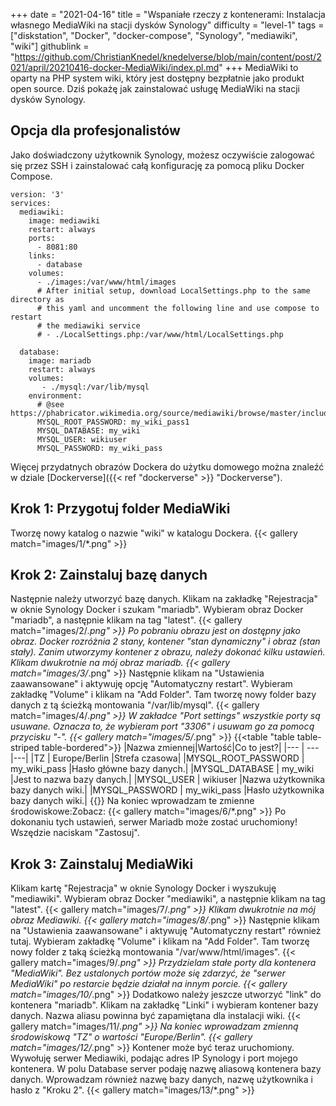 +++
date = "2021-04-16"
title = "Wspaniałe rzeczy z kontenerami: Instalacja własnego MediaWiki na stacji dysków Synology"
difficulty = "level-1"
tags = ["diskstation", "Docker", "docker-compose", "Synology", "mediawiki", "wiki"]
githublink = "https://github.com/ChristianKnedel/knedelverse/blob/main/content/post/2021/april/20210416-docker-MediaWiki/index.pl.md"
+++
MediaWiki to oparty na PHP system wiki, który jest dostępny bezpłatnie jako produkt open source. Dziś pokażę jak zainstalować usługę MediaWiki na stacji dysków Synology.
## Opcja dla profesjonalistów
Jako doświadczony użytkownik Synology, możesz oczywiście zalogować się przez SSH i zainstalować całą konfigurację za pomocą pliku Docker Compose.
```
version: '3'
services:
  mediawiki:
    image: mediawiki
    restart: always
    ports:
      - 8081:80
    links:
      - database
    volumes:
      - ./images:/var/www/html/images
      # After initial setup, download LocalSettings.php to the same directory as
      # this yaml and uncomment the following line and use compose to restart
      # the mediawiki service
      # - ./LocalSettings.php:/var/www/html/LocalSettings.php

  database:
    image: mariadb
    restart: always
    volumes:
       - ./mysql:/var/lib/mysql
    environment:
      # @see https://phabricator.wikimedia.org/source/mediawiki/browse/master/includes/DefaultSettings.php
      MYSQL_ROOT_PASSWORD: my_wiki_pass1
      MYSQL_DATABASE: my_wiki
      MYSQL_USER: wikiuser
      MYSQL_PASSWORD: my_wiki_pass

```
Więcej przydatnych obrazów Dockera do użytku domowego można znaleźć w dziale [Dockerverse]({{< ref "dockerverse" >}} "Dockerverse").
## Krok 1: Przygotuj folder MediaWiki
Tworzę nowy katalog o nazwie "wiki" w katalogu Dockera.
{{< gallery match="images/1/*.png" >}}

## Krok 2: Zainstaluj bazę danych
Następnie należy utworzyć bazę danych. Klikam na zakładkę "Rejestracja" w oknie Synology Docker i szukam "mariadb". Wybieram obraz Docker "mariadb", a następnie klikam na tag "latest".
{{< gallery match="images/2/*.png" >}}
Po pobraniu obrazu jest on dostępny jako obraz. Docker rozróżnia 2 stany, kontener "stan dynamiczny" i obraz (stan stały). Zanim utworzymy kontener z obrazu, należy dokonać kilku ustawień. Klikam dwukrotnie na mój obraz mariadb.
{{< gallery match="images/3/*.png" >}}
Następnie klikam na "Ustawienia zaawansowane" i aktywuję opcję "Automatyczny restart". Wybieram zakładkę "Volume" i klikam na "Add Folder". Tam tworzę nowy folder bazy danych z tą ścieżką montowania "/var/lib/mysql".
{{< gallery match="images/4/*.png" >}}
W zakładce "Port settings" wszystkie porty są usuwane. Oznacza to, że wybieram port "3306" i usuwam go za pomocą przycisku "-".
{{< gallery match="images/5/*.png" >}}
{{<table "table table-striped table-bordered">}}
|Nazwa zmiennej|Wartość|Co to jest?|
|--- | --- |---|
|TZ	| Europe/Berlin	|Strefa czasowa|
|MYSQL_ROOT_PASSWORD	| my_wiki_pass	|Hasło główne bazy danych.|
|MYSQL_DATABASE |	my_wiki	|Jest to nazwa bazy danych.|
|MYSQL_USER	| wikiuser |Nazwa użytkownika bazy danych wiki.|
|MYSQL_PASSWORD	| my_wiki_pass |Hasło użytkownika bazy danych wiki.|
{{</table>}}
Na koniec wprowadzam te zmienne środowiskowe:Zobacz:
{{< gallery match="images/6/*.png" >}}
Po dokonaniu tych ustawień, serwer Mariadb może zostać uruchomiony! Wszędzie naciskam "Zastosuj".
## Krok 3: Zainstaluj MediaWiki
Klikam kartę "Rejestracja" w oknie Synology Docker i wyszukuję "mediawiki". Wybieram obraz Docker "mediawiki", a następnie klikam na tag "latest".
{{< gallery match="images/7/*.png" >}}
Klikam dwukrotnie na mój obraz Mediawiki.
{{< gallery match="images/8/*.png" >}}
Następnie klikam na "Ustawienia zaawansowane" i aktywuję "Automatyczny restart" również tutaj. Wybieram zakładkę "Volume" i klikam na "Add Folder". Tam tworzę nowy folder z taką ścieżką montowania "/var/www/html/images".
{{< gallery match="images/9/*.png" >}}
Przydzielam stałe porty dla kontenera "MediaWiki". Bez ustalonych portów może się zdarzyć, że "serwer MediaWiki" po restarcie będzie działał na innym porcie.
{{< gallery match="images/10/*.png" >}}
Dodatkowo należy jeszcze utworzyć "link" do kontenera "mariadb". Klikam na zakładkę "Linki" i wybieram kontener bazy danych. Nazwa aliasu powinna być zapamiętana dla instalacji wiki.
{{< gallery match="images/11/*.png" >}}
Na koniec wprowadzam zmienną środowiskową "TZ" o wartości "Europe/Berlin".
{{< gallery match="images/12/*.png" >}}
Kontener może być teraz uruchomiony. Wywołuję serwer Mediawiki, podając adres IP Synology i port mojego kontenera. W polu Database server podaję nazwę aliasową kontenera bazy danych. Wprowadzam również nazwę bazy danych, nazwę użytkownika i hasło z "Kroku 2".
{{< gallery match="images/13/*.png" >}}
